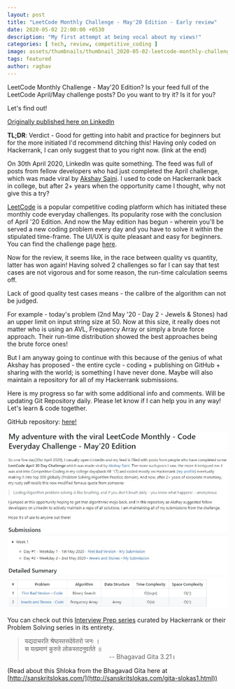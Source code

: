 ```yaml
---
layout: post
title: "LeetCode Monthly Challenge - May'20 Edition - Early review"
date: 2020-05-02 22:00:00 +0530
description: "My first attempt at being vocal about my views!"
categories: [ tech, review, competitive_coding ]
image: assets/thumbnails/thumbnail_2020-05-02-leetcode-monthly-challenge-may20-edition-early-review.jpg
tags: featured
author: raghav
---
```


LeetCode Monthly Challenge - May'20 Edition?
Is your feed full of the LeetCode April/May challenge posts?
Do you want to try it? Is it for you?

Let's find out!

[Originally published here on LinkedIn](https://www.linkedin.com/pulse/leetcode-monthly-challenge-may20-edition-early-review-sikaria/)

**TL;DR**: Verdict - Good for getting into habit and practice for beginners but for the more initiated I'd recommend ditching this! Having only coded on Hackerrank, I can only suggest that to you right now. (link at the end)

On 30th April 2020, LinkedIn was quite something. The feed was full of posts from fellow developers who had just completed the April challenge, which was made viral by [Akshay Saini](https://www.linkedin.com/in/akshaymarch7/). I used to code on Hackerrank back in college, but after 2+ years when the opportunity came I thought, why not give this a try?

[LeetCode](https://leetcode.com/) is a popular competitive coding platform which has initiated these monthly code everyday challenges. Its popularity rose with the conclusion of April '20 Edition. And now the May edition has begun - wherein you'll be served a new coding problem every day and you have to solve it within the stipulated time-frame. The UI/UX is quite pleasant and easy for beginners. You can find the challenge page [here](https://leetcode.com/explore/featured/card/may-leetcoding-challenge/).

Now for the review, it seems like, in the race between quality vs quantity, latter has won again! Having solved 2 challenges so far I can say that test cases are not vigorous and for some reason, the run-time calculation seems off.

Lack of good quality test cases means - the calibre of the algorithm can not be judged. 

For example - today's problem (2nd May '20 - Day 2 - Jewels & Stones) had an upper limit on input string size at 50. Now at this size, it really does not matter who is using an AVL, Frequency Array or simply a brute force approach. Their run-time distribution showed the best approaches being the brute force ones!

But I am anyway going to continue with this because of the genius of what Akshay has proposed - the entire cycle - coding + publishing on GitHub + sharing with the world; is something I have never done. Maybe will also maintain a repository for all of my Hackerrank submissions.

Here is my progress so far with some additional info and comments. Will be updating Git Repository daily. Please let know if I can help you in any way! Let's learn & code together.

GitHub repository: [here!](https://github.com/raghavsikaria/LeetCode-31-day-May-2020-Challenge)

![git_rep_leetcode_snapshot.JPG repository snapshot](../assets/post_imgs/2020-05-02-leetcode-monthly-challenge-may20-edition-early-review/git_rep_leetcode_snapshot.JPG)

You can check out this [Interview Prep series](https://www.hackerrank.com/interview/interview-preparation-kit) curated by Hackerrank or their Problem Solving series in its entirety.


> यद्यदाचरति श्रेष्ठस्तत्तदेवेतरो जनः ।        
> स यत्प्रमाणं कुरुते लोकस्तदनुवर्तते ॥   
> &nbsp;&nbsp;&nbsp;&nbsp;&nbsp;&nbsp;&nbsp;&nbsp;&nbsp;&nbsp;&nbsp;&nbsp;&nbsp;&nbsp;&nbsp;&nbsp;&nbsp;&nbsp;&nbsp;&nbsp;&nbsp;&nbsp;&nbsp;&nbsp;&nbsp;&nbsp;&nbsp;&nbsp;&nbsp;&nbsp;&nbsp;&nbsp;&nbsp;&nbsp;&nbsp;&nbsp;&nbsp;&nbsp;&nbsp;&nbsp;&nbsp;&nbsp;&nbsp;&nbsp;&nbsp;&nbsp;&nbsp;&nbsp;&nbsp;-- Bhagavad Gita 3.21॥

(Read about this Shloka from the Bhagavad Gita here at [http://sanskritslokas.com/](http://sanskritslokas.com/gita-slokas1.html))